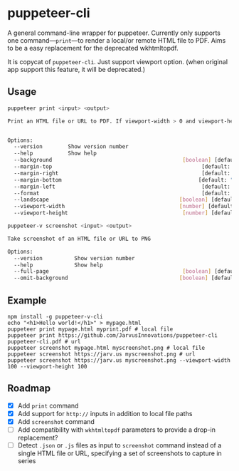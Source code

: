 # puppeteer-cli

A general command-line wrapper for puppeteer. Currently only supports one command—`print`—to render a local/or remote HTML file to PDF. Aims to be a easy replacement for the deprecated wkhtmltopdf.

It is copycat of `puppeteer-cli`. Just support viewport option. (when original app support this feature, it will be deprecated.)

## Usage

```bash
puppeteer print <input> <output>

Print an HTML file or URL to PDF. If viewport-width > 0 and viewport-height > 0, then set viewport size.


Options:
  --version        Show version number                                 [boolean]
  --help           Show help                                           [boolean]
  --background                                         [boolean] [default: true]
  --margin-top                                               [default: "6.25mm"]
  --margin-right                                             [default: "6.25mm"]
  --margin-bottom                                           [default: "14.11mm"]
  --margin-left                                              [default: "6.25mm"]
  --format                                                   [default: "Letter"]
  --landscape                                         [boolean] [default: false]
  --viewport-width                                    [number] [default: 0]
  --viewport-height                                    [number] [default: 0]
```

```bash
puppeteer-v screenshot <input> <output>

Take screenshot of an HTML file or URL to PNG

Options:
  --version          Show version number                               [boolean]
  --help             Show help                                         [boolean]
  --full-page                                          [boolean] [default: true]
  --omit-background                                   [boolean] [default: false]
```

## Example

``` shell
npm install -g puppeteer-v-cli
echo "<h1>Hello world!</h1>" > mypage.html
puppeteer print mypage.html myprint.pdf # local file
puppeteer print https://github.com/JarvusInnovations/puppeteer-cli puppeteer-cli.pdf # url
puppeteer screenshot mypage.html myscreenshot.png # local file
puppeteer screenshot https://jarv.us myscreenshot.png # url
puppeteer screenshot https://jarv.us myscreenshot.png --viewport-width 100 --viewport-height 100
```

## Roadmap

- [X] Add `print` command
- [X] Add support for `http://` inputs in addition to local file paths
- [X] Add `screenshot` command
- [ ] Add compatibility with `wkhtmltopdf` parameters to provide a drop-in replacement?
- [ ] Detect `.json` or `.js` files as input to `screenshot` command instead of a single HTML file or URL, specifying a set of screenshots to capture in series
